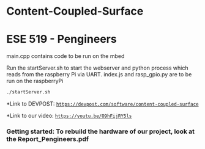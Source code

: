 # Content-Coupled-Surface
# ESE 519 - Pengineers

main.cpp contains code to be run on the mbed

Run the startServer.sh to start the webserver and python process which reads from the raspberry Pi via UART.
index.js and rasp_gpio.py are to be run on the raspberryPi

```bash
./startServer.sh
```

*Link to DEVPOST: [`https://devpost.com/software/content-coupled-surface`](https://devpost.com/software/content-coupled-surface)

*Link to our video: [`https://youtu.be/O9hFijRY5ls`](https://youtu.be/O9hFijRY5ls)

### Getting started: To rebuild the hardware of our project, look at the Report_Pengineers.pdf
